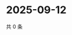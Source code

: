# 2025-09-12

共 0 条

<!-- BEGIN ZHIHUQUESTIONS -->
<!-- 最后更新时间 Fri Sep 12 2025 17:11:52 GMT+0800 (China Standard Time) -->

<!-- END ZHIHUQUESTIONS -->
